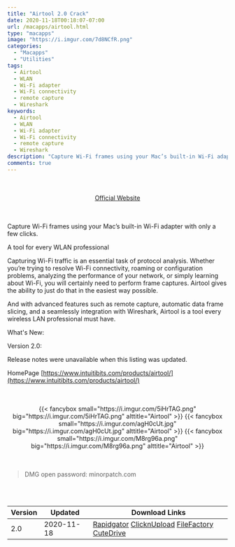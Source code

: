 ```yaml
---
title: "Airtool 2.0 Crack"
date: 2020-11-18T00:18:07-07:00
url: /macapps/airtool.html
type: "macapps"
image: "https://i.imgur.com/7d8NCfR.png"
categories:
  - "Macapps"
  - "Utilities"
tags:
  - Airtool
  - WLAN
  - Wi-Fi adapter
  - Wi-Fi connectivity
  - remote capture
  - Wireshark
keywords:
  - Airtool
  - WLAN
  - Wi-Fi adapter
  - Wi-Fi connectivity
  - remote capture
  - Wireshark
description: "Capture Wi-Fi frames using your Mac’s built-in Wi-Fi adapter with only a few clicks"
comments: true
---
```


<br/>
<br/>
<center>
<a href="https://www.intuitibits.com/products/airtool/" target="blank"><div class="border border-blue-500 rounded-lg transition duration-500 
    ease-in-out w-48 text-lg text-blue-500 text-center hover:bg-blue-500 hover:text-white">
  Official Website 
</div></a>
</center>
<br/>
<br/>

Capture Wi-Fi frames using your Mac’s built-in Wi-Fi adapter with only a few clicks.

A tool for every WLAN professional

Capturing Wi-Fi traffic is an essential task of protocol analysis. Whether you’re trying to resolve Wi-Fi connectivity, roaming or configuration problems, analyzing the performance of your network, or simply learning about Wi-Fi, you will certainly need to perform frame captures. Airtool gives the ability to just do that in the easiest way possible.

And with advanced features such as remote capture, automatic data frame slicing, and a seamlessly integration with Wireshark, Airtool is a tool every wireless LAN professional must have.

What's New:

Version 2.0:

Release notes were unavailable when this listing was updated.

HomePage [https://www.intuitibits.com/products/airtool/](https://www.intuitibits.com/products/airtool/)

<script async src="https://pagead2.googlesyndication.com/pagead/js/adsbygoogle.js"></script>
<ins class="adsbygoogle"
     style="display:block; text-align:center;"
     data-ad-layout="in-article"
     data-ad-format="fluid"
     data-ad-client="ca-pub-8746275014476192"
     data-ad-slot="5144997159"></ins>
<script>
     (adsbygoogle = window.adsbygoogle || []).push({});
</script>
<br/>
<br/>


<center>
<div class="w-full grid grid-cols-3 flex gap-2">
{{< fancybox small="https://i.imgur.com/5iHrTAG.png" big="https://i.imgur.com/5iHrTAG.png" alttitle="Airtool" >}}
{{< fancybox small="https://i.imgur.com/agH0cUt.jpg" big="https://i.imgur.com/agH0cUt.jpg" alttitle="Airtool" >}}
{{< fancybox small="https://i.imgur.com/M8rg96a.png" big="https://i.imgur.com/M8rg96a.png" alttitle="Airtool" >}}
</div>
</center>

<br/>
<br/>


> DMG open password: minorpatch.com

<br/>
<br/>
<div id="history_version" class="history_version">

| Version | Updated | Download Links |
| ---- | ---- | ---- |
| 2.0 | 2020-11-18 | [Rapidgator](https://ouo.io/eq1h1)   [ClicknUpload](https://ouo.io/MoBRxw)   [FileFactory](https://ouo.io/WYK7Po)   [CuteDrive](https://ouo.io/bzXWwP) |

</div>
